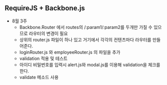 ## RequireJS + Backbone.js ##

* 8월 3주
  * Backbone.Router 에서 routes의 /:param1/:param2를 두개만 가질 수 있으므로 라우터의 변경이 필요  
  * 상위의 router.js 파일이 하나 있고 거기에서 각각의 컨텐츠마다 라우터를 만들어준다.   
  * loginRouter.js 와 employeeRouter.js 의 파일을 추가 
  * validation 적용 및 테스트 
  * 아이디 비밀번호를 입력시 alert.js와 modal.js를 이용해 validation을 체크를 한다. 
  * validate 메소드 사용
